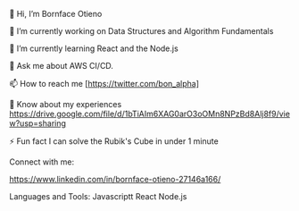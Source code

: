 👋 Hi, I’m Bornface Otieno

🔭 I’m currently working on Data Structures and Algorithm Fundamentals

🌱 I’m currently learning React and the Node.js

💬 Ask me about AWS CI/CD.

📫 How to reach me [https://twitter.com/bon_alpha]

📄 Know about my experiences https://drive.google.com/file/d/1bTiAIm6XAG0arO3oOMn8NPzBd8Alj8f9/view?usp=sharing

⚡ Fun fact I can solve the Rubik's Cube in under 1 minute


Connect with me:

https://www.linkedin.com/in/bornface-otieno-27146a166/

Languages and Tools:
Javascriptt React Node.js
<!---
BON98/BON98 is a ✨ special ✨ repository because its `README.md` (this file) appears on your GitHub profile.
You can click the Preview link to take a look at your changes.
--->
